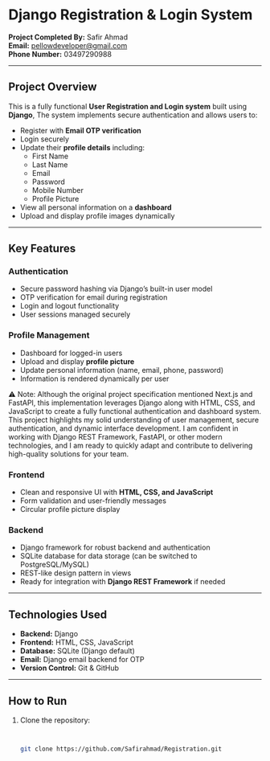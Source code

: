 # Django Registration & Login System

**Project Completed By:** Safir Ahmad  
**Email:** pellowdeveloper@gmail.com  
**Phone Number:** 03497290988  

---

## Project Overview

This is a fully functional **User Registration and Login system** built using **Django**, The system implements secure authentication and allows users to:

- Register with **Email OTP verification**
- Login securely
- Update their **profile details** including:
  - First Name
  - Last Name
  - Email
  - Password
  - Mobile Number
  - Profile Picture
- View all personal information on a **dashboard**
- Upload and display profile images dynamically

---

## Key Features

### **Authentication**
- Secure password hashing via Django’s built-in user model
- OTP verification for email during registration
- Login and logout functionality
- User sessions managed securely

### **Profile Management**
- Dashboard for logged-in users
- Upload and display **profile picture**
- Update personal information (name, email, phone, password)
- Information is rendered dynamically per user

⚠️ Note: Although the original project specification mentioned Next.js and FastAPI, this implementation leverages Django along with HTML, CSS, and JavaScript to create a fully functional authentication and dashboard system. This project highlights my solid understanding of user management, secure authentication, and dynamic interface development. I am confident in working with Django REST Framework, FastAPI, or other modern technologies, and I am ready to quickly adapt and contribute to delivering high-quality solutions for your team.


### **Frontend**
- Clean and responsive UI with **HTML, CSS, and JavaScript**
- Form validation and user-friendly messages
- Circular profile picture display

### **Backend**
- Django framework for robust backend and authentication
- SQLite database for data storage (can be switched to PostgreSQL/MySQL)
- REST-like design pattern in views
- Ready for integration with **Django REST Framework** if needed

---

## Technologies Used
- **Backend:** Django  
- **Frontend:** HTML, CSS, JavaScript  
- **Database:** SQLite (Django default)  
- **Email:** Django email backend for OTP  
- **Version Control:** Git & GitHub  


---

## How to Run
1. Clone the repository:  
   ```bash

   
   git clone https://github.com/Safirahmad/Registration.git
